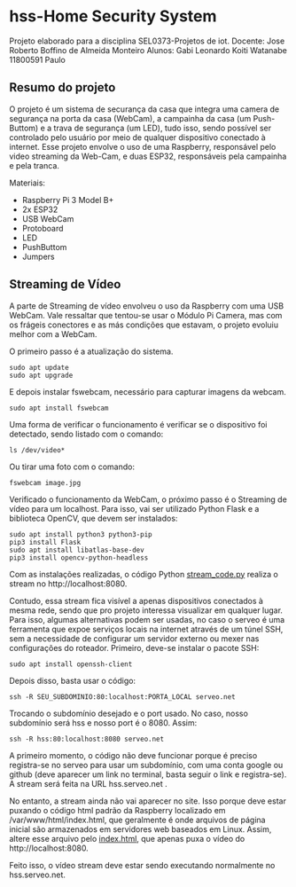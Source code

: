 # hss-Home Security System

Projeto elaborado para a disciplina SEL0373-Projetos de iot.
Docente: Jose Roberto Boffino de Almeida Monteiro
Alunos:
Gabi
Leonardo Koiti Watanabe 11800591
Paulo

## Resumo do projeto

O projeto é um sistema de securança da casa que integra uma camera de segurança na porta da casa (WebCam), a campainha da casa (um Push-Buttom) e a trava de segurança (um LED), tudo isso, sendo possível ser controlado pelo usuário por meio de qualquer dispositivo conectado à internet. Esse projeto envolve o uso de uma Raspberry, responsável pelo video streaming da Web-Cam, e duas ESP32, responsáveis pela campainha e pela tranca. 

Materiais:
- Raspberry Pi 3 Model B+
- 2x ESP32
- USB WebCam
- Protoboard
- LED
- PushButtom
- Jumpers

## Streaming de Vídeo

A parte de Streaming de vídeo envolveu o uso da Raspberry com uma USB WebCam. Vale ressaltar que tentou-se usar o Módulo Pi Camera, mas com os frágeis conectores e as más condições que estavam, o projeto evoluiu melhor com a WebCam.

O primeiro passo é a atualização do sistema.

```
sudo apt update
sudo apt upgrade
```

E depois instalar fswebcam, necessário para capturar imagens da webcam.

```
sudo apt install fswebcam
```

Uma forma de verificar o funcionamento é verificar se o dispositivo foi detectado, sendo listado com o comando:

```
ls /dev/video*
```

Ou tirar uma foto com o comando:

```
fswebcam image.jpg
```

Verificado o funcionamento da WebCam, o próximo passo é o Streaming de vídeo para um localhost. Para isso, vai ser utilizado Python Flask e a biblioteca OpenCV, que devem ser instalados:

```
sudo apt install python3 python3-pip
pip3 install Flask
sudo apt install libatlas-base-dev
pip3 install opencv-python-headless
```

Com as instalações realizadas, o código Python [stream_code.py](https://github.com/leowatanabe1/hss-SEL0373/blob/main/stream_code.py) realiza o stream no http://localhost:8080.

Contudo, essa stream fica visível a apenas dispositivos conectados à mesma rede, sendo que pro projeto interessa visualizar em qualquer lugar. Para isso, algumas alternativas podem ser usadas, no caso o serveo é uma ferramenta que expoe serviços locais na internet através de um túnel SSH, sem a necessidade de configurar um servidor externo ou mexer nas configurações do roteador. Primeiro, deve-se instalar o pacote SSH:

```
sudo apt install openssh-client
```

Depois disso, basta usar o código:

```
ssh -R SEU_SUBDOMINIO:80:localhost:PORTA_LOCAL serveo.net
```

Trocando o subdomínio desejado e o port usado. No caso, nosso subdomínio será hss e nosso port é o 8080. Assim:

```
ssh -R hss:80:localhost:8080 serveo.net
```

A primeiro momento, o código não deve funcionar porque é preciso registra-se no serveo para usar um subdomínio, com uma conta google ou github (deve aparecer um link no terminal, basta seguir o link e registra-se). A stream será feita na URL hss.serveo.net . 

No entanto, a stream ainda não vai aparecer no site. Isso porque deve estar puxando o código html padrão da Raspberry localizado em /var/www/html/index.html, que geralmente é onde arquivos de página inicial são armazenados em servidores web baseados em Linux. Assim, altere esse arquivo pelo [index.html](https://github.com/leowatanabe1/hss-SEL0373/blob/main/index.html), que apenas puxa o vídeo do http://localhost:8080. 

Feito isso, o vídeo stream deve estar sendo executando normalmente no hss.serveo.net. 
